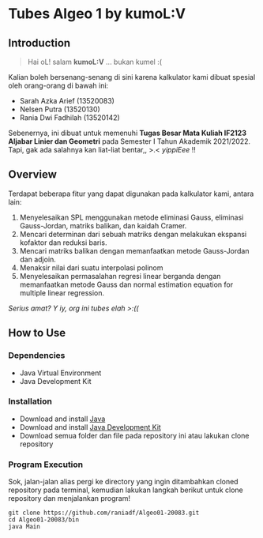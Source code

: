 # Tubes Algeo 1 by kumoL:V

## Introduction

> Hai oL! salam **kumoL:V** ... bukan kumel :( 

Kalian boleh bersenang-senang di sini karena kalkulator kami dibuat spesial oleh orang-orang di bawah ini:
- Sarah Azka Arief (13520083)
- Nelsen Putra (13520130)
- Rania Dwi Fadhilah (13520142)

Sebenernya, ini dibuat untuk memenuhi **Tugas Besar Mata Kuliah IF2123 Aljabar Linier dan Geometri** pada Semester I Tahun Akademik 2021/2022.
Tapi, gak ada salahnya kan liat-liat bentar,, >.< *yippiEee* !!

## Overview

Terdapat beberapa fitur yang dapat digunakan pada kalkulator kami, antara lain:
1. Menyelesaikan SPL menggunakan metode eliminasi Gauss, eliminasi Gauss-Jordan, matriks balikan, dan kaidah Cramer. 
2. Mencari determinan dari sebuah matriks dengan melakukan ekspansi kofaktor dan reduksi baris.
3. Mencari matriks balikan dengan memanfaatkan metode Gauss-Jordan dan adjoin.
4. Menaksir nilai dari suatu interpolasi polinom
5. Menyelesaikan permasalahan regresi linear berganda dengan memanfaatkan metode Gauss dan normal estimation equation for multiple linear regression.

*Serius amat? Y iy, org ini tubes elah >:((*

## How to Use

### Dependencies
- Java Virtual Environment
- Java Development Kit

### Installation
- Download and install [Java](https://www.java.com/en/download/)
- Download and install [Java Development Kit](https://www.oracle.com/java/technologies/downloads/)
- Download semua folder dan file pada repository ini atau lakukan clone repository

### Program Execution
Sok, jalan-jalan alias pergi ke directory yang ingin ditambahkan cloned repository pada terminal, kemudian lakukan langkah berikut untuk clone repository dan menjalankan program!

    git clone https://github.com/raniadf/Algeo01-20083.git
    cd Algeo01-20083/bin
    java Main
